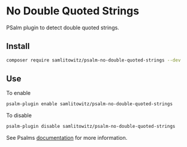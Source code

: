 # No Double Quoted Strings
PSalm plugin to detect double quoted strings.

## Install
```bash
composer require samlitowitz/psalm-no-double-quoted-strings --dev
```

## Use
To enable
```bash
psalm-plugin enable samlitowitz/psalm-no-double-quoted-strings
```
To disable
```bash
psalm-plugin disable samlitowitz/psalm-no-double-quoted-strings
```
See Psalms [documentation](https://psalm.dev/docs/running_psalm/plugins/using_plugins/#installing-plugins) for more information.